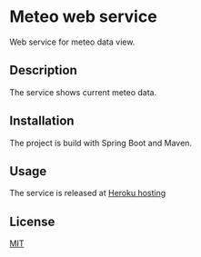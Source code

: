 # Meteo web service 

Web service for meteo data view.

## Description

The service shows current meteo data.

## Installation

The project is build with Spring Boot and Maven.

## Usage

<p>The service is released at <a href="https://storkowo.herokuapp.com/">Heroku hosting</a></p>

## License
[MIT](https://choosealicense.com/licenses/mit/)